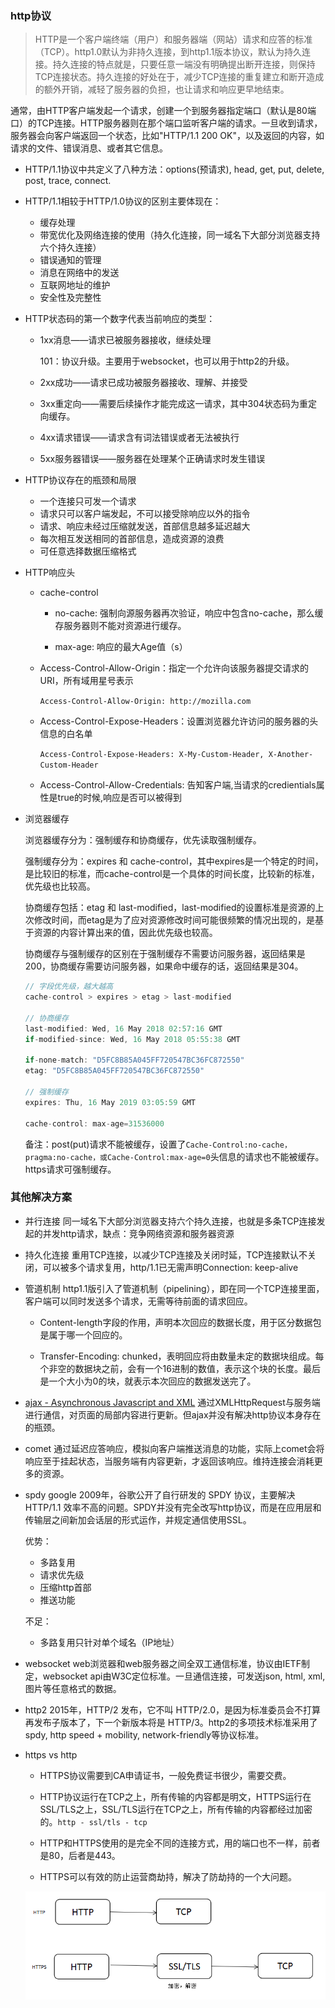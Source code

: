 ### http协议

> HTTP是一个客户端终端（用户）和服务器端（网站）请求和应答的标准（TCP）。http1.0默认为非持久连接，到http1.1版本协议，默认为持久连接。持久连接的特点就是，只要任意一端没有明确提出断开连接，则保持TCP连接状态。持久连接的好处在于，减少TCP连接的重复建立和断开造成的额外开销，减轻了服务器的负担，也让请求和响应更早地结束。

通常，由HTTP客户端发起一个请求，创建一个到服务器指定端口（默认是80端口）的TCP连接。HTTP服务器则在那个端口监听客户端的请求。一旦收到请求，服务器会向客户端返回一个状态，比如"HTTP/1.1 200 OK"，以及返回的内容，如请求的文件、错误消息、或者其它信息。

* HTTP/1.1协议中共定义了八种方法：options(预请求), head, get, put, delete, post, trace, connect.

* HTTP/1.1相较于HTTP/1.0协议的区别主要体现在：

  - 缓存处理
  - 带宽优化及网络连接的使用（持久化连接，同一域名下大部分浏览器支持六个持久连接）
  - 错误通知的管理
  - 消息在网络中的发送
  - 互联网地址的维护
  - 安全性及完整性

* HTTP状态码的第一个数字代表当前响应的类型：

  - 1xx消息——请求已被服务器接收，继续处理

    101：协议升级。主要用于websocket，也可以用于http2的升级。

  - 2xx成功——请求已成功被服务器接收、理解、并接受

  - 3xx重定向——需要后续操作才能完成这一请求，其中304状态码为重定向缓存。 

  - 4xx请求错误——请求含有词法错误或者无法被执行

  - 5xx服务器错误——服务器在处理某个正确请求时发生错误

* HTTP协议存在的瓶颈和局限

  - 一个连接只可发一个请求
  - 请求只可以客户端发起，不可以接受除响应以外的指令
  - 请求、响应未经过压缩就发送，首部信息越多延迟越大
  - 每次相互发送相同的首部信息，造成资源的浪费
  - 可任意选择数据压缩格式

* HTTP响应头

  - cache-control

    + no-cache: 强制向源服务器再次验证，响应中包含no-cache，那么缓存服务器则不能对资源进行缓存。

    + max-age: 响应的最大Age值（s）

  - Access-Control-Allow-Origin：指定一个允许向该服务器提交请求的URI，所有域用星号表示

    `Access-Control-Allow-Origin: http://mozilla.com`

  - Access-Control-Expose-Headers：设置浏览器允许访问的服务器的头信息的白名单

    `Access-Control-Expose-Headers: X-My-Custom-Header, X-Another-Custom-Header`

  - Access-Control-Allow-Credentials: 告知客户端,当请求的credientials属性是true的时候,响应是否可以被得到

* 浏览器缓存

  浏览器缓存分为：强制缓存和协商缓存，优先读取强制缓存。
    
  强制缓存分为：expires 和 cache-control，其中expires是一个特定的时间，是比较旧的标准，而cache-control是一个具体的时间长度，比较新的标准，优先级也比较高。

  协商缓存包括：etag 和 last-modified，last-modified的设置标准是资源的上次修改时间，而etag是为了应对资源修改时间可能很频繁的情况出现的，是基于资源的内容计算出来的值，因此优先级也较高。

  协商缓存与强制缓存的区别在于强制缓存不需要访问服务器，返回结果是200，协商缓存需要访问服务器，如果命中缓存的话，返回结果是304。

  ```js
  // 字段优先级，越大越高
  cache-control > expires > etag > last-modified

  // 协商缓存
  last-modified: Wed, 16 May 2018 02:57:16 GMT
  if-modified-since: Wed, 16 May 2018 05:55:38 GMT

  if-none-match: "D5FC8B85A045FF720547BC36FC872550"
  etag: "D5FC8B85A045FF720547BC36FC872550"

  // 强制缓存
  expires: Thu, 16 May 2019 03:05:59 GMT
  
  cache-control: max-age=31536000
  ```

  备注：post(put)请求不能被缓存，设置了`Cache-Control:no-cache，pragma:no-cache，或Cache-Control:max-age=0`头信息的请求也不能被缓存。https请求可强制缓存。

### 其他解决方案

* 并行连接 同一域名下大部分浏览器支持六个持久连接，也就是多条TCP连接发起的并发http请求，缺点：竞争网络资源和服务器资源

* 持久化连接 重用TCP连接，以减少TCP连接及关闭时延，TCP连接默认不关闭，可以被多个请求复用，http/1.1已无需声明Connection: keep-alive

* 管道机制 http1.1版引入了管道机制（pipelining），即在同一个TCP连接里面，客户端可以同时发送多个请求，无需等待前面的请求回应。

  - Content-length字段的作用，声明本次回应的数据长度，用于区分数据包是属于哪一个回应的。

  - Transfer-Encoding: chunked，表明回应将由数量未定的数据块组成。每个非空的数据块之前，会有一个16进制的数值，表示这个块的长度。最后是一个大小为0的块，就表示本次回应的数据发送完了。

* [ajax - Asynchronous Javascript and XML](ajax) 通过XMLHttpRequest与服务端进行通信，对页面的局部内容进行更新。但ajax并没有解决http协议本身存在的瓶颈。

* comet 通过延迟应答响应，模拟向客户端推送消息的功能，实际上comet会将响应至于挂起状态，当服务端有内容更新，才返回该响应。维持连接会消耗更多的资源。

* spdy google 2009年，谷歌公开了自行研发的 SPDY 协议，主要解决 HTTP/1.1 效率不高的问题。SPDY并没有完全改写http协议，而是在应用层和传输层之间新加会话层的形式运作，并规定通信使用SSL。

  优势：

  - 多路复用
  - 请求优先级
  - 压缩http首部
  - 推送功能
  
  不足：

  - 多路复用只针对单个域名（IP地址）

* websocket web浏览器和web服务器之间全双工通信标准，协议由IETF制定，websocket api由W3C定位标准。一旦通信连接，可发送json, html, xml, 图片等任意格式的数据。

* http2 2015年，HTTP/2 发布，它不叫 HTTP/2.0，是因为标准委员会不打算再发布子版本了，下一个新版本将是 HTTP/3。http2的多项技术标准采用了spdy, http speed + mobility, network-friendly等协议标准。

* https vs http

  - HTTPS协议需要到CA申请证书，一般免费证书很少，需要交费。

  - HTTP协议运行在TCP之上，所有传输的内容都是明文，HTTPS运行在SSL/TLS之上，SSL/TLS运行在TCP之上，所有传输的内容都经过加密的。`http - ssl/tls - tcp`

  - HTTP和HTTPS使用的是完全不同的连接方式，用的端口也不一样，前者是80，后者是443。

  - HTTPS可以有效的防止运营商劫持，解决了防劫持的一个大问题。

  ![https vs http](./images/https.png)
